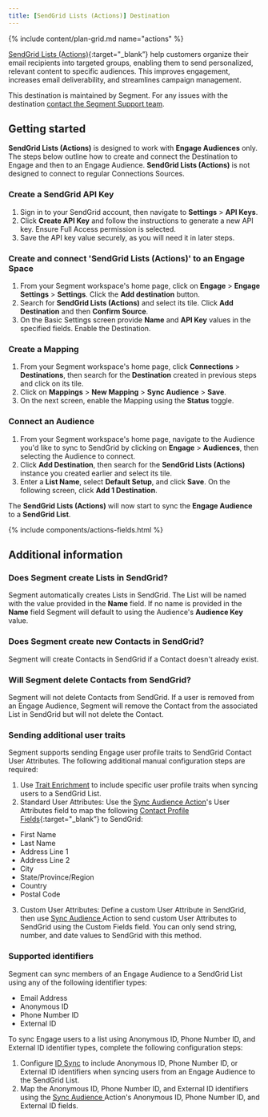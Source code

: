 ```yaml
---
title: [SendGrid Lists (Actions)] Destination
---
```


{% include content/plan-grid.md name="actions" %}

[SendGrid Lists (Actions)](https://mc.sendgrid.com/contacts/?utm_source=segmentio&utm_medium=docs&utm_campaign=partners){:target="_blank”} help customers organize their email recipients into targeted groups, enabling them to send personalized, relevant content to specific audiences. This improves engagement, increases email deliverability, and streamlines campaign management.

This destination is maintained by Segment. For any issues with the destination [contact the Segment Support team](mailto:friends@segment.com).

## Getting started

**SendGrid Lists (Actions)** is designed to work with **Engage Audiences** only. The steps below outline how to create and connect the Destination to Engage and then to an Engage Audience. **SendGrid Lists (Actions)** is not designed to connect to regular Connections Sources. 

### Create a SendGrid API Key
1. Sign in to your SendGrid account, then navigate to **Settings** > **API Keys**.
2. Click **Create API Key** and follow the instructions to generate a new API key. Ensure Full Access permission is selected. 
3. Save the API key value securely, as you will need it in later steps.

### Create and connect 'SendGrid Lists (Actions)' to an Engage Space

1. From your Segment workspace's home page, click on **Engage** > **Engage Settings** > **Settings**. Click the **Add destination** button. 
2. Search for **SendGrid Lists (Actions)** and select its tile. Click **Add Destination** and then **Confirm Source**.
3. On the Basic Settings screen provide **Name** and **API Key** values in the specified fields. Enable the Destination. 

### Create a Mapping

1. From your Segment workspace's home page, click **Connections** > **Destinations**, then search for the **Destination** created in previous steps and click on its tile.
2. Click on **Mappings** > **New Mapping** > **Sync Audience** > **Save**. 
3. On the next screen, enable the Mapping using the **Status** toggle.

### Connect an Audience

1. From your Segment workspace's home page, navigate to the Audience you'd like to sync to SendGrid by clicking on **Engage** > **Audiences**, then selecting the Audience to connect. 
2. Click **Add Destination**, then search for the **SendGrid Lists (Actions)** instance you created earlier and select its tile. 
3. Enter a **List Name**, select **Default Setup**, and click **Save**. On the following screen, click **Add 1 Destination**. 

The **SendGrid Lists (Actions)** will now start to sync the **Engage Audience** to a **SendGrid List**.

{% include components/actions-fields.html %}


## Additional information

### Does Segment create Lists in SendGrid?
Segment automatically creates Lists in SendGrid. The List will be named with the value provided in the **Name** field. If no name is provided in the **Name** field Segment will default to using the Audience's **Audience Key** value. 

### Does Segment create new Contacts in SendGrid?
Segment will create Contacts in SendGrid if a Contact doesn't already exist.

### Will Segment delete Contacts from SendGrid?
Segment will not delete Contacts from SendGrid. If a user is removed from an Engage Audience, Segment will remove the Contact from the associated List in SendGrid but will not delete the Contact. 

### Sending additional user traits
Segment supports sending Engage user profile traits to SendGrid Contact User Attributes. The following additional manual configuration steps are required: 

1. Use [Trait Enrichment](/docs/engage/trait-activation/trait-enrichment/) to include specific user profile traits when syncing users to a SendGrid List. 
2. Standard User Attributes: Use the [Sync Audience Action](#sync-audience-action)'s User Attributes field to map the following [Contact Profile Fields](https://www.twilio.com/docs/sendgrid/ui/managing-contacts/segmenting-your-contacts#contact-profile-fields){:target="_blank”} to SendGrid:
 - First Name
 - Last Name
 - Address Line 1
 - Address Line 2
 - City
 - State/Province/Region
 - Country
 - Postal Code
3. Custom User Attributes: Define a custom User Attribute in SendGrid, then use [Sync Audience ](#sync-audience-action) Action to send custom User Attributes to SendGrid using the Custom Fields field. You can only send string, number, and date values to SendGrid with this method.

### Supported identifiers 
Segment can sync members of an Engage Audience to a SendGrid List using any of the following identifier types:
 - Email Address
 - Anonymous ID
 - Phone Number ID
 - External ID 
 
 To sync Engage users to a list using Anonymous ID, Phone Number ID, and External ID identifier types, complete the following configuration steps: 

1. Configure [ID Sync](/docs/engage/trait-activation/id-sync/) to include Anonymous ID, Phone Number ID, or External ID identifiers when syncing users from an Engage Audience to the SendGrid List. 
2. Map the Anonymous ID, Phone Number ID, and External ID identifiers using the [Sync Audience ](#sync-audience-action) Action's Anonymous ID, Phone Number ID, and External ID fields. 